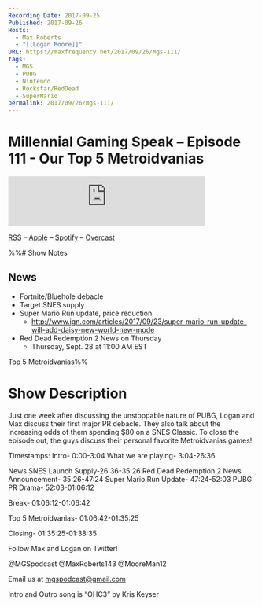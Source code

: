 ```yaml
---
Recording Date: 2017-09-25
Published: 2017-09-26
Hosts:
  - Max Roberts
  - "[[Logan Moore]]"
URL: https://maxfrequency.net/2017/09/26/mgs-111/
tags:
  - MGS
  - PUBG
  - Nintendo
  - Rockstar/RedDead
  - SuperMario
permalink: 2017/09/26/mgs-111/
---
```

# Millennial Gaming Speak – Episode 111 - Our Top 5 Metroidvanias

<iframe src="https://podcasters.spotify.com/pod/show/millennialgamingspeak/embed/episodes/Episode-111-Our-Top-5-Metroidvanias-e1adhqs/a-a6ts40f" height="102px" width="400px" frameborder="0" scrolling="no"></iframe>

[RSS](https://anchor.fm/s/74aa3858/podcast/rss) – [Apple](https://podcasts.apple.com/us/podcast/episode-3-gdc-wrap-up/id1000915981?i=1000542222515) – [Spotify](https://open.spotify.com/episode/7wePXT4Bt22LWifVLx3n8y) – [Overcast](https://overcast.fm/+EtIgeWxEU)

%%# Show Notes

## News

- Fortnite/Bluehole debacle
- Target SNES supply
- Super Mario Run update, price reduction
	- http://www.ign.com/articles/2017/09/23/super-mario-run-update-will-add-daisy-new-world-new-mode 
- Red Dead Redemption 2 News on Thursday
	- Thursday, Sept. 28 at 11:00 AM EST

Top 5 Metroidvanias%%
# Show Description

Just one week after discussing the unstoppable nature of PUBG, Logan and Max discuss their first major PR debacle. They also talk about the increasing odds of them spending $80 on a SNES Classic. To close the episode out, the guys discuss their personal favorite Metroidvanias games!

Timestamps:
Intro- 0:00-3:04
What we are playing- 3:04-26:36

News
SNES Launch Supply-26:36-35:26
Red Dead Redemption 2 News Announcement- 35:26-47:24
Super Mario Run Update- 47:24-52:03
PUBG PR Drama- 52:03-01:06:12

Break- 01:06:12-01:06:42

Top 5 Metroidvanias- 01:06:42-01:35:25

Closing- 01:35:25-01:38:35

Follow Max and Logan on Twitter!

@MGSpodcast
@MaxRoberts143
@MooreMan12

Email us at mgspodcast@gmail.com

Intro and Outro song is “OHC3” by Kris Keyser
